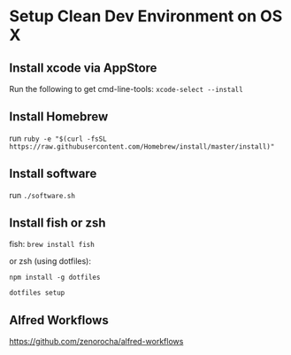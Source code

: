 # Setup Clean Dev Environment on OS X

## Install xcode via AppStore
Run the following to get cmd-line-tools:
``xcode-select --install``

## Install Homebrew
run ``ruby -e "$(curl -fsSL https://raw.githubusercontent.com/Homebrew/install/master/install)"``
## Install software
run ``./software.sh``

## Install fish or zsh
fish:
``brew install fish``

or zsh (using dotfiles):

``npm install -g dotfiles``

``dotfiles setup``


## Alfred Workflows
https://github.com/zenorocha/alfred-workflows
